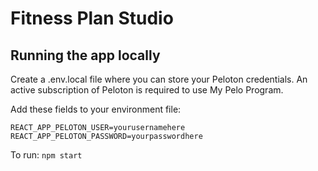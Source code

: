 # Fitness Plan Studio

## Running the app locally

Create a .env.local file where you can store your Peloton credentials.
An active subscription of Peloton is required to use My Pelo Program.

Add these fields to your environment file:

```
REACT_APP_PELOTON_USER=yourusernamehere
REACT_APP_PELOTON_PASSWORD=yourpasswordhere
```

To run: `npm start`
